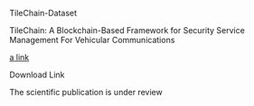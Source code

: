 TileChain-Dataset

TileChain: A Blockchain-Based Framework for Security Service Management For Vehicular Communications

[a link](https://github.com/user/repo/blob/branch/other_file.md)

Download Link

The scientific publication is under review
